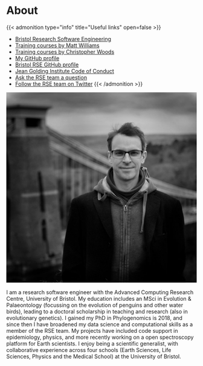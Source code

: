 # About

{{< admonition type="info" title="Useful links" open=false >}}
- [Bristol Research Software Engineering](https://www.bristol.ac.uk/acrc/research-software-engineering/)
- [Training courses by Matt Williams](https://milliams.com/courses/#courses)
- [Training courses by Christopher Woods](https://chryswoods.com/main/courses.html)
- [My GitHub profile](https://github.com/alleetanner)
- [Bristol RSE GitHub profile](https://github.com/BristolRSE)
- [Jean Golding Institute Code of Conduct](https://www.bristol.ac.uk/golding/what-we-do/people/code-of-conduct-/)
- [Ask the RSE team a question](ask-rse@bristol.ac.uk)
- [Follow the RSE team on Twitter](https://twitter.com/bristolrse)
{{< /admonition >}}

![Alastair Tanner portrait](assets/portrait.jpg)

I am a research software engineer with the Advanced Computing Research Centre, University of Bristol. My education includes an MSci in Evolution & Palaeontology (focussing on the evolution of penguins and other water birds), leading to a doctoral scholarship in teaching and research (also in evolutionary genetics). I gained my PhD in Phylogenomics is 2018, and since then I have broadened my data science and computational skills as a member of the RSE team. My projects have included code support in epidemiology, physics, and more recently working on a open spectroscopy platform for Earth scientists. I enjoy being a scientific generalist, with collaborative experience across four schools (Earth Sciences, Life Sciences, Physics and the Medical School) at the University of Bristol.

